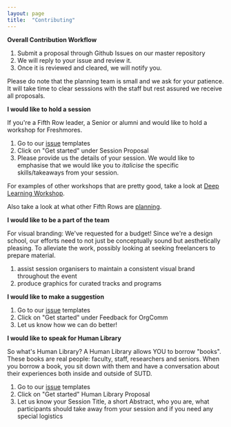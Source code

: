 ```yaml
---
layout: page
title:  "Contributing"
---
```

**Overall Contribution Workflow**

1. Submit a proposal through Github Issues on our master repository
2. We will reply to your issue and review it.
3. Once it is reviewed and cleared, we will notify you.

Please do note that the planning team is small and we ask for your patience. It will take time to clear sesssions with the staff but rest assured we receive all proposals.

**I would like to hold a session**

If you're a Fifth Row leader, a Senior or alumni and would like to hold a workshop for Freshmores.

1. Go to our [issue](https://github.com/OpenSUTD/DiscoverSUTD-2021-microsite/issues/new/choose) templates
2. Click on "Get started" under Session Proposal
3. Please provide us the details of your session. We would like to emphasise that we would like you to *italicise* the specific skills/takeaways from your session.

For examples of other workshops that are pretty good, take a look at [Deep Learning Workshop](https://github.com/OpenSUTD/deeplearning-workshop-2019).

Also take a look at what other Fifth Rows are [planning](https://github.com/OpenSUTD/DiscoverSUTD-2021-microsite/issues).

**I would like to be a part of the team**

For visual branding:
We've requested for a budget! Since we're a design school, our efforts need to not just be conceptually sound but aesthetically pleasing. To alleviate the work, possibly looking at seeking freelancers to prepare material.
1. assist session organisers to maintain a consistent visual brand throughout the event
2. produce graphics for curated tracks and programs

**I would like to make a suggestion**

1. Go to our [issue](https://github.com/OpenSUTD/DiscoverSUTD-2021-microsite/issues/new/choose) templates
2. Click on "Get started" under Feedback for OrgComm
3. Let us know how we can do better!

**I would like to speak for Human Library**

So what's Human Library?
A Human Library allows YOU to borrow "books". These books are real people: faculty, staff, researchers and seniors. When you borrow a book, you sit down with them and have a conversation about their experiences both inside and outside of SUTD.
1. Go to our [issue](https://github.com/OpenSUTD/DiscoverSUTD-2021-microsite/issues/new/choose) templates
2. Click on "Get started" Human Library Proposal
3. Let us know your Session Title, a short Abstract, who you are, what participants should take away from your session and if you need any special logistics

